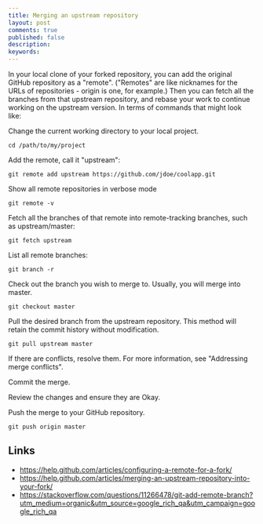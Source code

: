 ```yaml
---
title: Merging an upstream repository
layout: post
comments: true
published: false
description: 
keywords: 
---
```


In your local clone of your forked repository, you can add the original 
GitHub repository as a "remote". ("Remotes" are like nicknames for the 
URLs of repositories - origin is one, for example.) Then you can fetch 
all the branches from that upstream repository, and rebase your work 
to continue working on the upstream version. In terms of commands 
that might look like:

Change the current working directory to your local project.

```
cd /path/to/my/project
```

Add the remote, call it "upstream":

```
git remote add upstream https://github.com/jdoe/coolapp.git
```

Show all remote repositories in verbose mode

```
git remote -v
```

Fetch all the branches of that remote into remote-tracking branches, 
such as upstream/master:

```
git fetch upstream
```

List all remote branches:

```
git branch -r
```

Check out the branch you wish to merge to. Usually, you will merge into master.

```
git checkout master
```

Pull the desired branch from the upstream repository. 
This method will retain the commit history without modification.

```
git pull upstream master
```

If there are conflicts, resolve them. For more information, 
see "Addressing merge conflicts".

Commit the merge.

Review the changes and ensure they are Okay.

Push the merge to your GitHub repository.

```
git push origin master
```


## Links

* <https://help.github.com/articles/configuring-a-remote-for-a-fork/>
* <https://help.github.com/articles/merging-an-upstream-repository-into-your-fork/>
* <https://stackoverflow.com/questions/11266478/git-add-remote-branch?utm_medium=organic&utm_source=google_rich_qa&utm_campaign=google_rich_qa>